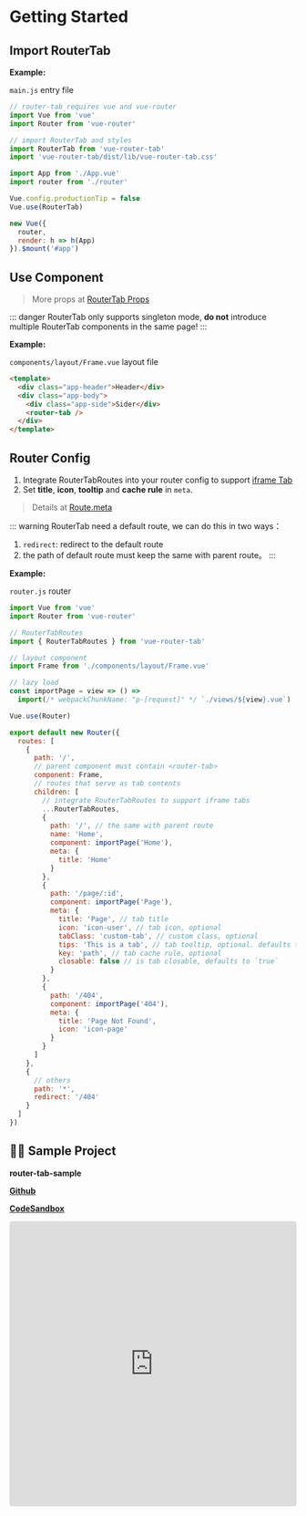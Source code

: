 # Getting Started

## Import RouterTab

**Example:**

`main.js` entry file

```javascript {6,7,13}
// router-tab requires vue and vue-router
import Vue from 'vue'
import Router from 'vue-router'

// import RouterTab and styles
import RouterTab from 'vue-router-tab'
import 'vue-router-tab/dist/lib/vue-router-tab.css'

import App from './App.vue'
import router from './router'

Vue.config.productionTip = false
Vue.use(RouterTab)

new Vue({
  router,
  render: h => h(App)
}).$mount('#app')
```

## Use Component

> More props at [RouterTab Props](../../api/README.md#router-tab-props)

::: danger
RouterTab only supports singleton mode, **do not** introduce multiple RouterTab components in the same page!
:::

**Example:**

`components/layout/Frame.vue` layout file

```html {5}
<template>
  <div class="app-header">Header</div>
  <div class="app-body">
    <div class="app-side">Sider</div>
    <router-tab />
  </div>
</template>
```

## Router Config

1. Integrate RouterTabRoutes into your router config to support [iframe Tab](iframe.md)
2. Set **title**, **icon**, **tooltip** and **cache rule** in `meta`.

> Details at [Route.meta](../../api/README.md#route-meta)

::: warning
RouterTab need a default route, we can do this in two ways：

1. `redirect`: redirect to the default route
2. the path of default route must keep the same with parent route。
   :::

**Example:**

`router.js` router

```javascript {5,8,17,19,21,23,25,38,39,40,41,42,43}
import Vue from 'vue'
import Router from 'vue-router'

// RouterTabRoutes
import { RouterTabRoutes } from 'vue-router-tab'

// layout component
import Frame from './components/layout/Frame.vue'

// lazy load
const importPage = view => () =>
  import(/* webpackChunkName: "p-[request]" */ `./views/${view}.vue`)

Vue.use(Router)

export default new Router({
  routes: [
    {
      path: '/',
      // parent component must contain <router-tab>
      component: Frame,
      // routes that serve as tab contents
      children: [
        // integrate RouterTabRoutes to support iframe tabs
        ...RouterTabRoutes,
        {
          path: '/', // the same with parent route
          name: 'Home',
          component: importPage('Home'),
          meta: {
            title: 'Home'
          }
        },
        {
          path: '/page/:id',
          component: importPage('Page'),
          meta: {
            title: 'Page', // tab title
            icon: 'icon-user', // tab icon, optional
            tabClass: 'custom-tab', // custom class, optional
            tips: 'This is a tab', // tab tooltip, optional. defaults to `meta.title`
            key: 'path', // tab cache rule, optional
            closable: false // is tab closable, defaults to `true`
          }
        },
        {
          path: '/404',
          component: importPage('404'),
          meta: {
            title: 'Page Not Found',
            icon: 'icon-page'
          }
        }
      ]
    },
    {
      // others
      path: '*',
      redirect: '/404'
    }
  ]
})
```

## 👨‍💻 Sample Project

**router-tab-sample**

[**Github**](https://github.com/bhuh12/router-tab-sample)

[**CodeSandbox**](https://codesandbox.io/s/github/bhuh12/router-tab-sample)

<iframe
  src="https://codesandbox.io/embed/github/bhuh12/router-tab-sample/tree/master/?fontsize=14&hidenavigation=1&theme=dark"
  style="width:100%; height:500px; border:0; border-radius: 4px; overflow:hidden;"
  title="router-tab-sample"
  allow="geolocation; microphone; camera; midi; vr; accelerometer; gyroscope; payment; ambient-light-sensor; encrypted-media; usb"
  sandbox="allow-modals allow-forms allow-popups allow-scripts allow-same-origin"
></iframe>
